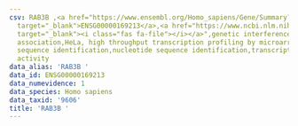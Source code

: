 ```yaml
---
csv: RAB3B ,<a href="https://www.ensembl.org/Homo_sapiens/Gene/Summary?db=core;g=ENSG00000169213"
  target="_blank">ENSG00000169213</a>,<a href="https://www.ncbi.nlm.nih.gov/pubmed/28369544"
  target="_blank"><i class="fas fa-file"></i></a>",genetic interference,functional
  association,HeLa, high throughput transcription profiling by microarray,nucleotide
  sequence identification,nucleotide sequence identification,transcriptional regulation,down-regulates
  activity
data_alias: 'RAB3B '
data_id: ENSG00000169213
data_numevidence: 1
data_species: Homo sapiens
data_taxid: '9606'
title: 'RAB3B '
---
```

